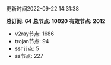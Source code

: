 更新时间2022-09-22 14:31:38

**总订阅: 64**
**总节点: 10020**
**有效节点: 2012**
- v2ray节点: 1686
- trojan节点: 94
- ssr节点: 5
- ss节点: 227
